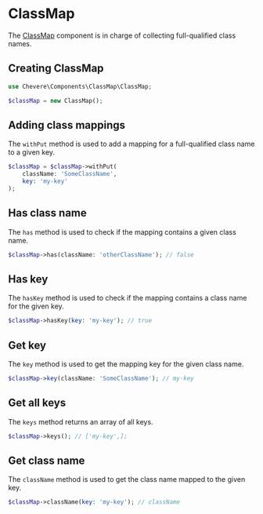 # ClassMap

The [ClassMap](../reference/Chevere/Components/ClassMap/ClassMap.md) component is in charge of collecting full-qualified class names.

## Creating ClassMap

```php
use Chevere\Components\ClassMap\ClassMap;

$classMap = new ClassMap();
```

## Adding class mappings

The `withPut` method is used to add a mapping for a  full-qualified class name to a given key.

```php
$classMap = $classMap->withPut(
    className: 'SomeClassName',
    key: 'my-key'
);
```

## Has class name

The `has` method is used to check if the mapping contains a given class name.

```php
$classMap->has(className: 'otherClassName'); // false
```

## Has key

The `hasKey` method is used to check if the mapping contains a class name for the given key.

```php
$classMap->hasKey(key: 'my-key'); // true
```

## Get key

The `key` method is used to get the mapping key for the given class name.

```php
$classMap->key(className: 'SomeClassName'); // my-key
```

## Get all keys

The `keys` method returns an array of all keys.

```php
$classMap->keys(); // ['my-key',];
```

## Get class name

The `className` method is used to get the class name mapped to the given key.

```php
$classMap->className(key: 'my-key'); // className
```
